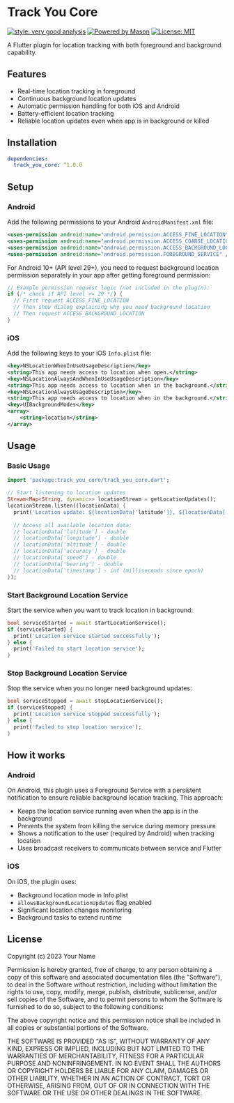 # Track You Core

[![style: very good analysis][very_good_analysis_badge]][very_good_analysis_link]
[![Powered by Mason](https://img.shields.io/endpoint?url=https%3A%2F%2Ftinyurl.com%2Fmason-badge)](https://github.com/felangel/mason)
[![License: MIT][license_badge]][license_link]

A Flutter plugin for location tracking with both foreground and background capability.

## Features

- Real-time location tracking in foreground
- Continuous background location updates
- Automatic permission handling for both iOS and Android
- Battery-efficient location tracking
- Reliable location updates even when app is in background or killed

## Installation

```yaml
dependencies:
  track_you_core: ^1.0.0
```

## Setup

### Android

Add the following permissions to your Android `AndroidManifest.xml` file:

```xml
<uses-permission android:name="android.permission.ACCESS_FINE_LOCATION" />
<uses-permission android:name="android.permission.ACCESS_COARSE_LOCATION" />
<uses-permission android:name="android.permission.ACCESS_BACKGROUND_LOCATION" />
<uses-permission android:name="android.permission.FOREGROUND_SERVICE" />
```

For Android 10+ (API level 29+), you need to request background location permission separately in your app after getting foreground permission:

```dart
// Example permission request logic (not included in the plugin):
if (/* check if API level >= 29 */) {
  // First request ACCESS_FINE_LOCATION
  // Then show dialog explaining why you need background location
  // Then request ACCESS_BACKGROUND_LOCATION
}
```

### iOS

Add the following keys to your iOS `Info.plist` file:

```xml
<key>NSLocationWhenInUseUsageDescription</key>
<string>This app needs access to location when open.</string>
<key>NSLocationAlwaysAndWhenInUseUsageDescription</key>
<string>This app needs access to location when in the background.</string>
<key>NSLocationAlwaysUsageDescription</key>
<string>This app needs access to location when in the background.</string>
<key>UIBackgroundModes</key>
<array>
    <string>location</string>
</array>
```

## Usage

### Basic Usage

```dart
import 'package:track_you_core/track_you_core.dart';

// Start listening to location updates
Stream<Map<String, dynamic>> locationStream = getLocationUpdates();
locationStream.listen((locationData) {
  print('Location update: ${locationData['latitude']}, ${locationData['longitude']}');
  
  // Access all available location data:
  // locationData['latitude'] - double
  // locationData['longitude'] - double
  // locationData['altitude'] - double
  // locationData['accuracy'] - double
  // locationData['speed'] - double
  // locationData['bearing'] - double
  // locationData['timestamp'] - int (milliseconds since epoch)
});
```

### Start Background Location Service

Start the service when you want to track location in background:

```dart
bool serviceStarted = await startLocationService();
if (serviceStarted) {
  print('Location service started successfully');
} else {
  print('Failed to start location service');
}
```

### Stop Background Location Service

Stop the service when you no longer need background updates:

```dart
bool serviceStopped = await stopLocationService();
if (serviceStopped) {
  print('Location service stopped successfully');
} else {
  print('Failed to stop location service');
}
```

## How it works

### Android

On Android, this plugin uses a Foreground Service with a persistent notification to ensure reliable background location tracking. This approach:

- Keeps the location service running even when the app is in the background
- Prevents the system from killing the service during memory pressure
- Shows a notification to the user (required by Android) when tracking location
- Uses broadcast receivers to communicate between service and Flutter

### iOS

On iOS, the plugin uses:

- Background location mode in Info.plist
- `allowsBackgroundLocationUpdates` flag enabled
- Significant location changes monitoring
- Background tasks to extend runtime

## License

Copyright (c) 2023 Your Name

Permission is hereby granted, free of charge, to any person obtaining a copy
of this software and associated documentation files (the "Software"), to deal
in the Software without restriction, including without limitation the rights
to use, copy, modify, merge, publish, distribute, sublicense, and/or sell
copies of the Software, and to permit persons to whom the Software is
furnished to do so, subject to the following conditions:

The above copyright notice and this permission notice shall be included in all
copies or substantial portions of the Software.

THE SOFTWARE IS PROVIDED "AS IS", WITHOUT WARRANTY OF ANY KIND, EXPRESS OR
IMPLIED, INCLUDING BUT NOT LIMITED TO THE WARRANTIES OF MERCHANTABILITY,
FITNESS FOR A PARTICULAR PURPOSE AND NONINFRINGEMENT. IN NO EVENT SHALL THE
AUTHORS OR COPYRIGHT HOLDERS BE LIABLE FOR ANY CLAIM, DAMAGES OR OTHER
LIABILITY, WHETHER IN AN ACTION OF CONTRACT, TORT OR OTHERWISE, ARISING FROM,
OUT OF OR IN CONNECTION WITH THE SOFTWARE OR THE USE OR OTHER DEALINGS IN THE
SOFTWARE.

[license_badge]: https://img.shields.io/badge/license-MIT-blue.svg
[license_link]: https://opensource.org/licenses/MIT
[very_good_analysis_badge]: https://img.shields.io/badge/style-very_good_analysis-B22C89.svg
[very_good_analysis_link]: https://pub.dev/packages/very_good_analysis
